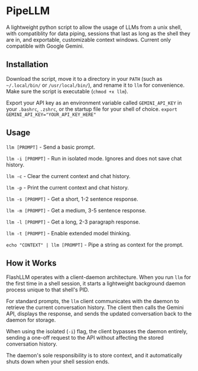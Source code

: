 # PipeLLM
A lightweight python script to allow the usage of LLMs from a unix shell, with compatiblity for data piping, sessions that last as long as the shell they are in, and exportable, customizable context windows. Current only compatible with Google Gemini. 

## Installation
Download the script, move it to a directory in your `PATH` (such as `~/.local/bin/` or `/usr/local/bin/`), and rename it to `llm` for convenience. Make sure the script is executable (`chmod +x llm`).

Export your API key as an environment variable called `GEMINI_API_KEY` in your `.bashrc`, `.zshrc`, or the startup file for your shell of choice.
`export GEMINI_API_KEY="YOUR_API_KEY_HERE"`

## Usage

`llm [PROMPT]` - Send a basic prompt.

`llm -i [PROMPT]` - Run in isolated mode. Ignores and does not save chat history.

`llm -c` - Clear the current context and chat history.

`llm -p` - Print the current context and chat history.

`llm -s [PROMPT]` - Get a short, 1-2 sentence response.

`llm -m [PROMPT]` - Get a medium, 3-5 sentence response.

`llm -l [PROMPT]` - Get a long, 2-3 paragraph response.

`llm -t [PROMPT]` - Enable extended model thinking.

`echo "CONTEXT" | llm [PROMPT]` - Pipe a string as context for the prompt.

## How it Works

FlashLLM operates with a client-daemon architecture. When you run `llm` for the first time in a shell session, it starts a lightweight background daemon process unique to that shell's PID.

For standard prompts, the `llm` client communicates with the daemon to retrieve the current conversation history. The client then calls the Gemini API, displays the response, and sends the updated conversation back to the daemon for storage.

When using the isolated (`-i`) flag, the client bypasses the daemon entirely, sending a one-off request to the API without affecting the stored conversation history.

The daemon's sole responsibility is to store context, and it automatically shuts down when your shell session ends.
